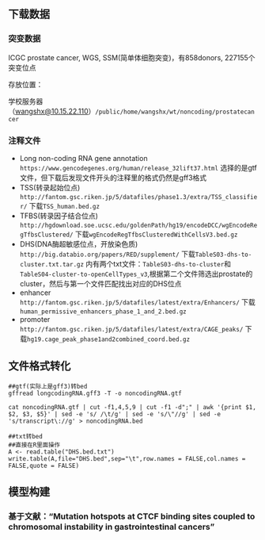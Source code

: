 

## 下载数据

### 突变数据

ICGC prostate cancer, WGS, SSM(简单体细胞突变)，有858donors, 227155个突变位点

存放位置：

学校服务器（wangshx@10.15.22.110）```/public/home/wangshx/wt/noncoding/prostatecancer```

### 注释文件

-  Long non-coding RNA gene annotation ```https://www.gencodegenes.org/human/release_32lift37.html``` 选择的是gtf文件，但下载后发现文件开头的注释里的格式仍然是gff3格式
- TSS(转录起始位点) ```http://fantom.gsc.riken.jp/5/datafiles/phase1.3/extra/TSS_classifier/``` 下载```TSS_human.bed.gz```
- TFBS(转录因子结合位点) ```http://hgdownload.soe.ucsc.edu/goldenPath/hg19/encodeDCC/wgEncodeRegTfbsClustered/``` 下载```wgEncodeRegTfbsClusteredWithCellsV3.bed.gz```
- DHS(DNA酶超敏感位点，开放染色质) ```http://big.databio.org/papers/RED/supplement/``` 下载```TableS03-dhs-to-cluster.txt.tar.gz``` 内有两个txt文件：```TableS03-dhs-to-cluster```和```TableS04-cluster-to-openCellTypes_v3```,根据第二个文件筛选出prostate的cluster，然后与第一个文件匹配找出对应的DHS位点
- enhancer ``` http://fantom.gsc.riken.jp/5/datafiles/latest/extra/Enhancers/``` 下载 ```human_permissive_enhancers_phase_1_and_2.bed.gz```
- promoter ```http://fantom.gsc.riken.jp/5/datafiles/latest/extra/CAGE_peaks/``` 下载```hg19.cage_peak_phase1and2combined_coord.bed.gz```

## 文件格式转化

```shell
##gtf(实际上是gff3)转bed
gffread longcodingRNA.gff3 -T -o noncodingRNA.gtf
 
cat noncodingRNA.gtf | cut -f1,4,5,9 | cut -f1 -d";" | awk '{print $1, $2, $3, $5}' | sed -e 's/ /\t/g' | sed -e 's/\"//g' | sed -e 's/transcript\://g' > noncodingRNA.bed 

##txt转bed
##直接在R里面操作
A <- read.table("DHS.bed.txt")
write.table(A,file="DHS.bed",sep="\t",row.names = FALSE,col.names = FALSE,quote = FALSE)

```

## 模型构建

### 基于文献：“Mutation hotspots at CTCF binding sites coupled to chromosomal instability in gastrointestinal cancers”

